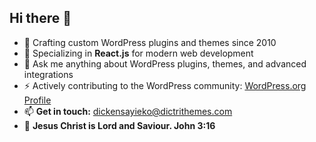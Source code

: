 ## Hi there 👋

- 🔭 Crafting custom WordPress plugins and themes since 2010 
- 🌱 Specializing in **React.js** for modern web development 
- 💬 Ask me anything about WordPress plugins, themes, and advanced integrations 
- ⚡ Actively contributing to the WordPress community: <a href="https://profiles.wordpress.org/dickensayiekos/" target="_blank">WordPress.org Profile</a>
- 📫 **Get in touch:** <a href="mailto:dickensayieko@dictrithemes.com" target="_blank">dickensayieko@dictrithemes.com</a>
- 🙏 **Jesus Christ is Lord and Saviour. John 3:16**

<!-- - 💻 Currently developing innovative WordPress themes at <a href="https://dictrithemes.com" target="_blank">Dictri Themes</a>  -->

